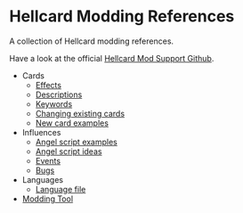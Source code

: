 # Hellcard Modding References
A collection of Hellcard modding references.

Have a look at the official [Hellcard Mod Support Github](https://github.com/ThingTrunkOfficial/hellcard-mod-support).

- Cards
  - [Effects](https://github.com/Actilu/hellcard-modding-reference/blob/main/Wiki/cards/Effects.md)
  - [Descriptions](https://github.com/Actilu/hellcard-modding-reference/blob/main/Wiki/cards/descriptions.md)
  - [Keywords](https://github.com/Actilu/hellcard-modding-reference/blob/main/Wiki/cards/keywords.md)
  - [Changing existing cards](https://github.com/Actilu/hellcard-modding-reference/blob/main/Wiki/cards/changing_existing_cards.md)
  - [New card examples](https://github.com/Actilu/hellcard-modding-reference/blob/main/Wiki/cards/new_card_examples.md)
- Influences
  - [Angel script examples](https://github.com/Actilu/hellcard-modding-reference/blob/main/Wiki/influences/angel_script_examples.md)
  - [Angel script ideas](https://github.com/Actilu/hellcard-modding-reference/blob/main/Wiki/influences/angel_script_ideas.md)
  - [Events](https://github.com/Actilu/hellcard-modding-reference/blob/main/Wiki/influences/events.md)
  - [Bugs](https://github.com/Actilu/hellcard-modding-reference/blob/main/Wiki/influences/influence_bugs.md)
- Languages
  - [Language file](https://github.com/Actilu/hellcard-modding-reference/blob/main/Wiki/languages/language_files.md)
- [Modding Tool](https://github.com/Actilu/hellcard-modding-reference/blob/main/Wiki/modding_tool/modding_tool.md)
